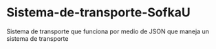 # Sistema-de-transporte-SofkaU
Sistema de transporte que funciona por medio de JSON que maneja un sistema de transporte
